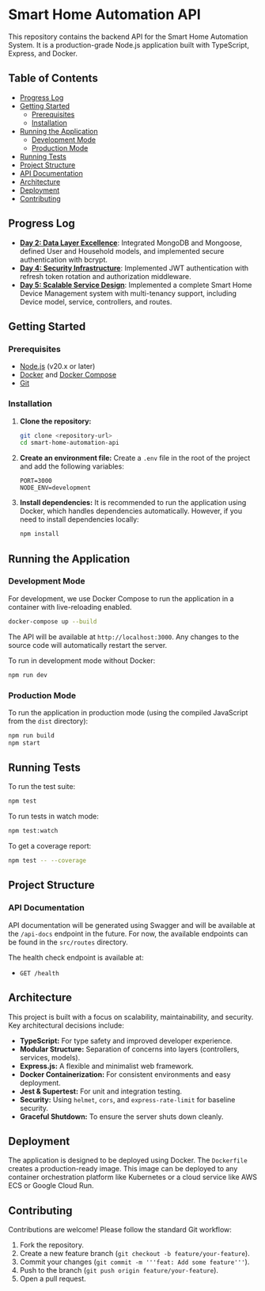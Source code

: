 # Smart Home Automation API

This repository contains the backend API for the Smart Home Automation System. It is a production-grade Node.js application built with TypeScript, Express, and Docker.

## Table of Contents

- [Progress Log](#progress-log)
- [Getting Started](#getting-started)
  - [Prerequisites](#prerequisites)
  - [Installation](#installation)
- [Running the Application](#running-the-application)
  - [Development Mode](#development-mode)
  - [Production Mode](#production-mode)
- [Running Tests](#running-tests)
- [Project Structure](#project-structure)
- [API Documentation](#api-documentation)
- [Architecture](#architecture)
- [Deployment](#deployment)
- [Contributing](#contributing)

## Progress Log

- [**Day 2: Data Layer Excellence**](docs/day-2.md): Integrated MongoDB and Mongoose, defined User and Household models, and implemented secure authentication with bcrypt.
- [**Day 4: Security Infrastructure**](docs/day-4.md): Implemented JWT authentication with refresh token rotation and authorization middleware.
- [**Day 5: Scalable Service Design**](docs/day-5.md): Implemented a complete Smart Home Device Management system with multi-tenancy support, including Device model, service, controllers, and routes.

## Getting Started

### Prerequisites

- [Node.js](https://nodejs.org/) (v20.x or later)
- [Docker](https://www.docker.com/) and [Docker Compose](https://docs.docker.com/compose/)
- [Git](https://git-scm.com/)

### Installation

1.  **Clone the repository:**
    ```bash
    git clone <repository-url>
    cd smart-home-automation-api
    ```

2.  **Create an environment file:**
    Create a `.env` file in the root of the project and add the following variables:
    ```env
    PORT=3000
    NODE_ENV=development
    ```

3.  **Install dependencies:**
    It is recommended to run the application using Docker, which handles dependencies automatically. However, if you need to install dependencies locally:
    ```bash
    npm install
    ```

## Running the Application

### Development Mode

For development, we use Docker Compose to run the application in a container with live-reloading enabled.

```bash
docker-compose up --build
```

The API will be available at `http://localhost:3000`. Any changes to the source code will automatically restart the server.

To run in development mode without Docker:
```bash
npm run dev
```

### Production Mode

To run the application in production mode (using the compiled JavaScript from the `dist` directory):

```bash
npm run build
npm start
```

## Running Tests

To run the test suite:

```bash
npm test
```

To run tests in watch mode:

```bash
npm test:watch
```

To get a coverage report:
```bash
npm test -- --coverage
```

## Project Structure

### API Documentation

API documentation will be generated using Swagger and will be available at the `/api-docs` endpoint in the future. For now, the available endpoints can be found in the `src/routes` directory.

The health check endpoint is available at:
- `GET /health`

## Architecture

This project is built with a focus on scalability, maintainability, and security. Key architectural decisions include:

- **TypeScript:** For type safety and improved developer experience.
- **Modular Structure:** Separation of concerns into layers (controllers, services, models).
- **Express.js:** A flexible and minimalist web framework.
- **Docker Containerization:** For consistent environments and easy deployment.
- **Jest & Supertest:** For unit and integration testing.
- **Security:** Using `helmet`, `cors`, and `express-rate-limit` for baseline security.
- **Graceful Shutdown:** To ensure the server shuts down cleanly.

## Deployment

The application is designed to be deployed using Docker. The `Dockerfile` creates a production-ready image. This image can be deployed to any container orchestration platform like Kubernetes or a cloud service like AWS ECS or Google Cloud Run.

## Contributing

Contributions are welcome! Please follow the standard Git workflow:

1.  Fork the repository.
2.  Create a new feature branch (`git checkout -b feature/your-feature`).
3.  Commit your changes (`git commit -m '''feat: Add some feature'''`).
4.  Push to the branch (`git push origin feature/your-feature`).
5.  Open a pull request.